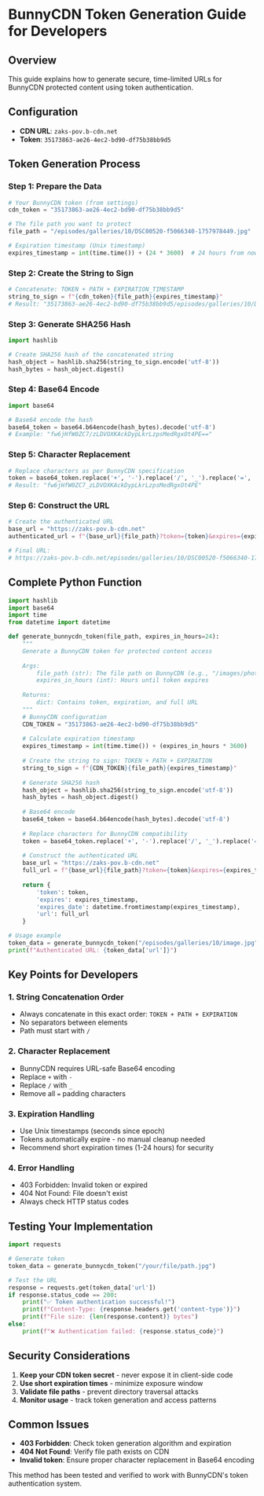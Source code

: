 # BunnyCDN Token Generation Guide for Developers

## Overview
This guide explains how to generate secure, time-limited URLs for BunnyCDN protected content using token authentication.

## Configuration
- **CDN URL**: `zaks-pov.b-cdn.net`
- **Token**: `35173863-ae26-4ec2-bd90-df75b38bb9d5`

## Token Generation Process

### Step 1: Prepare the Data
```python
# Your BunnyCDN token (from settings)
cdn_token = "35173863-ae26-4ec2-bd90-df75b38bb9d5"

# The file path you want to protect
file_path = "/episodes/galleries/10/DSC00520-f5066340-1757978449.jpg"

# Expiration timestamp (Unix timestamp)
expires_timestamp = int(time.time()) + (24 * 3600)  # 24 hours from now
```

### Step 2: Create the String to Sign
```python
# Concatenate: TOKEN + PATH + EXPIRATION_TIMESTAMP
string_to_sign = f"{cdn_token}{file_path}{expires_timestamp}"
# Result: "35173863-ae26-4ec2-bd90-df75b38bb9d5/episodes/galleries/10/DSC00520-f5066340-1757978449.jpg1758071553"
```

### Step 3: Generate SHA256 Hash
```python
import hashlib

# Create SHA256 hash of the concatenated string
hash_object = hashlib.sha256(string_to_sign.encode('utf-8'))
hash_bytes = hash_object.digest()
```

### Step 4: Base64 Encode
```python
import base64

# Base64 encode the hash
base64_token = base64.b64encode(hash_bytes).decode('utf-8')
# Example: "fw6jHfW0ZC7/zLDVOXKAckDypLkrLzpsMedRgxOt4PE=="
```

### Step 5: Character Replacement
```python
# Replace characters as per BunnyCDN specification
token = base64_token.replace('+', '-').replace('/', '_').replace('=', '')
# Result: "fw6jHfW0ZC7_zLDVOXKAckDypLkrLzpsMedRgxOt4PE"
```

### Step 6: Construct the URL
```python
# Create the authenticated URL
base_url = "https://zaks-pov.b-cdn.net"
authenticated_url = f"{base_url}{file_path}?token={token}&expires={expires_timestamp}"

# Final URL:
# https://zaks-pov.b-cdn.net/episodes/galleries/10/DSC00520-f5066340-1757978449.jpg?token=fw6jHfW0ZC7_zLDVOXKAckDypLkrLzpsMedRgxOt4PE&expires=1758071553
```

## Complete Python Function

```python
import hashlib
import base64
import time
from datetime import datetime

def generate_bunnycdn_token(file_path, expires_in_hours=24):
    """
    Generate a BunnyCDN token for protected content access
    
    Args:
        file_path (str): The file path on BunnyCDN (e.g., "/images/photo.jpg")
        expires_in_hours (int): Hours until token expires
        
    Returns:
        dict: Contains token, expiration, and full URL
    """
    # BunnyCDN configuration
    CDN_TOKEN = "35173863-ae26-4ec2-bd90-df75b38bb9d5"
    
    # Calculate expiration timestamp
    expires_timestamp = int(time.time()) + (expires_in_hours * 3600)
    
    # Create the string to sign: TOKEN + PATH + EXPIRATION
    string_to_sign = f"{CDN_TOKEN}{file_path}{expires_timestamp}"
    
    # Generate SHA256 hash
    hash_object = hashlib.sha256(string_to_sign.encode('utf-8'))
    hash_bytes = hash_object.digest()
    
    # Base64 encode
    base64_token = base64.b64encode(hash_bytes).decode('utf-8')
    
    # Replace characters for BunnyCDN compatibility
    token = base64_token.replace('+', '-').replace('/', '_').replace('=', '')
    
    # Construct the authenticated URL
    base_url = "https://zaks-pov.b-cdn.net"
    full_url = f"{base_url}{file_path}?token={token}&expires={expires_timestamp}"
    
    return {
        'token': token,
        'expires': expires_timestamp,
        'expires_date': datetime.fromtimestamp(expires_timestamp),
        'url': full_url
    }

# Usage example
token_data = generate_bunnycdn_token("/episodes/galleries/10/image.jpg", expires_in_hours=1)
print(f"Authenticated URL: {token_data['url']}")
```

## Key Points for Developers

### 1. **String Concatenation Order**
- Always concatenate in this exact order: `TOKEN + PATH + EXPIRATION`
- No separators between elements
- Path must start with `/`

### 2. **Character Replacement**
- BunnyCDN requires URL-safe Base64 encoding
- Replace `+` with `-`
- Replace `/` with `_`
- Remove all `=` padding characters

### 3. **Expiration Handling**
- Use Unix timestamps (seconds since epoch)
- Tokens automatically expire - no manual cleanup needed
- Recommend short expiration times (1-24 hours) for security

### 4. **Error Handling**
- 403 Forbidden: Invalid token or expired
- 404 Not Found: File doesn't exist
- Always check HTTP status codes

## Testing Your Implementation

```python
import requests

# Generate token
token_data = generate_bunnycdn_token("/your/file/path.jpg")

# Test the URL
response = requests.get(token_data['url'])
if response.status_code == 200:
    print("✅ Token authentication successful!")
    print(f"Content-Type: {response.headers.get('content-type')}")
    print(f"File size: {len(response.content)} bytes")
else:
    print(f"❌ Authentication failed: {response.status_code}")
```

## Security Considerations

1. **Keep your CDN token secret** - never expose it in client-side code
2. **Use short expiration times** - minimize exposure window
3. **Validate file paths** - prevent directory traversal attacks
4. **Monitor usage** - track token generation and access patterns

## Common Issues

- **403 Forbidden**: Check token generation algorithm and expiration
- **404 Not Found**: Verify file path exists on CDN
- **Invalid token**: Ensure proper character replacement in Base64 encoding

This method has been tested and verified to work with BunnyCDN's token authentication system.
